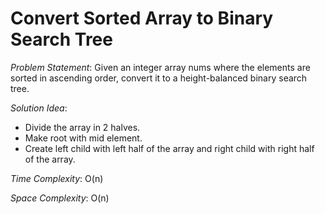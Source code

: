 # Convert Sorted Array to Binary Search Tree

_Problem Statement_:
Given an integer array nums where the elements are sorted in ascending order, convert it to a height-balanced binary search tree.

_Solution Idea_:
- Divide the array in 2 halves.
- Make root with mid element.
- Create left child with left half of the array and right child with right half of the array.

_Time Complexity_: O(n)

_Space Complexity_: O(n)

